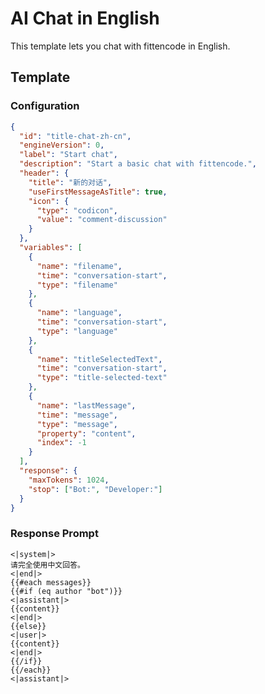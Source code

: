 # AI Chat in English

This template lets you chat with fittencode in English.

## Template

### Configuration

```json conversation-template
{
  "id": "title-chat-zh-cn",
  "engineVersion": 0,
  "label": "Start chat",
  "description": "Start a basic chat with fittencode.",
  "header": {
    "title": "新的对话",
    "useFirstMessageAsTitle": true,
    "icon": {
      "type": "codicon",
      "value": "comment-discussion"
    }
  },
  "variables": [
    {
      "name": "filename",
      "time": "conversation-start",
      "type": "filename"
    },
    {
      "name": "language",
      "time": "conversation-start",
      "type": "language"
    },
    {
      "name": "titleSelectedText",
      "time": "conversation-start",
      "type": "title-selected-text"
    },
    {
      "name": "lastMessage",
      "time": "message",
      "type": "message",
      "property": "content",
      "index": -1
    }
  ],
  "response": {
    "maxTokens": 1024,
    "stop": ["Bot:", "Developer:"]
  }
}
```

### Response Prompt

```template-response
<|system|>
请完全使用中文回答。
<|end|>
{{#each messages}}
{{#if (eq author "bot")}}
<|assistant|>
{{content}}
<|end|>
{{else}}
<|user|>
{{content}}
<|end|>
{{/if}}
{{/each}}
<|assistant|>
```
